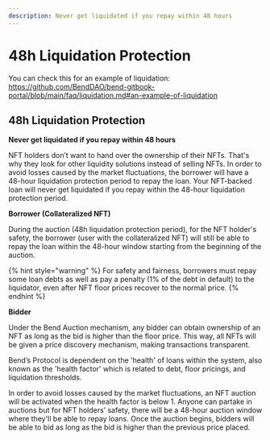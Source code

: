 ```yaml
---
description: Never get liquidated if you repay within 48 hours
---
```


# 48h Liquidation Protection

You can check this for an example of liquidation: https://github.com/BendDAO/bend-gitbook-portal/blob/main/faq/liquidation.md#an-example-of-liquidation

## 48h Liquidation Protection

**Never get liquidated if you repay within 48 hours**

NFT holders don’t want to hand over the ownership of their NFTs. That's why they look for other liquidity solutions instead of selling NFTs. In order to avoid losses caused by the market fluctuations, the borrower will have a 48-hour liquidation protection period to repay the loan. Your NFT-backed loan will never get liquidated if you repay within the 48-hour liquidation protection period.

**Borrower (Collateralized NFT)**

During the auction (48h liquidation protection period), for the NFT holder's safety, the borrower (user with the collateralized NFT) will still be able to repay the loan within the 48-hour window starting from the beginning of the auction.

{% hint style="warning" %}
For safety and fairness, borrowers must repay some loan debts as well as pay a penalty (1% of the debt in default) to the liquidator, even after NFT floor prices recover to the normal price.
{% endhint %}

**Bidder**

Under the Bend Auction mechanism, any bidder can obtain ownership of an NFT as long as the bid is higher than the floor price. This way, all NFTs will be given a price discovery mechanism, making transactions transparent.

Bend’s Protocol is dependent on the 'health' of loans within the system, also known as the 'health factor' which is related to debt, floor pricings, and liquidation thresholds.

In order to avoid losses caused by the market fluctuations, an NFT auction will be activated when the health factor is below 1. Anyone can partake in auctions but for NFT holders’ safety, there will be a 48-hour auction window where they'll be able to repay loans. Once the auction begins, bidders will be able to bid as long as the bid is higher than the previous price placed.
